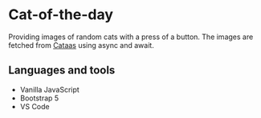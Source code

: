 # Cat-of-the-day

Providing images of random cats with a press of a button.
The images are fetched from [Cataas](https://cataas.com) using async and await.

## Languages and tools
- Vanilla JavaScript
- Bootstrap 5
- VS Code
